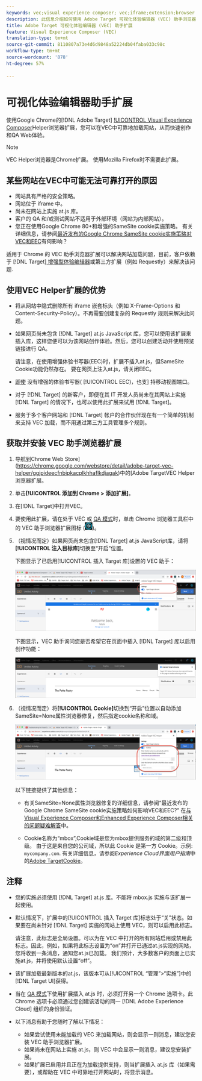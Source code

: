 ```yaml
---
keywords: vec;visual experience composer; vec;iframe;extension;browser
description: 此信息介绍如何使用 Adobe Target 可视化体验编辑器 (VEC) 助手浏览器扩展在 VEC 内可靠地加载网站，以快速创作和 QA 体验。
title: Adobe Target 可视化体验编辑器 (VEC) 助手扩展
feature: Visual Experience Composer (VEC)
translation-type: tm+mt
source-git-commit: 8110807a73e4d6d9848a52224db04faba033c98c
workflow-type: tm+mt
source-wordcount: '878'
ht-degree: 57%

---
```



# 可视化体验编辑器助手扩展

使用Google Chrome的[!DNL Adobe Target] [!UICONTROL  Visual Experience Composer](VEC)Helper浏览器扩展，您可以在VEC中可靠地加载网站，从而快速创作和QA Web体验。

>[!NOTE]
>
>VEC Helper浏览器是Chrome扩展。 使用Mozilla Firefox时不需要此扩展。

## 某些网站在VEC中可能无法可靠打开的原因

* 网站具有严格的安全策略。
* 网站位于 iframe 中。
* 尚未在网站上实施 at.js 库。
* 客户的 QA 和/或测试网站不适用于外部环境（网站为内部网站）。
* 您正在使用Google Chrome 80+和增强的SameSite cookie实施策略。 有关详细信息，请参阅[最近发布的Google Chrome SameSite cookie实施策略对VEC和EEC](/help/c-experiences/c-visual-experience-composer/r-troubleshoot-composer/issues-related-to-the-visual-experience-composer-vec-and-enhanced-experience-composer-eec.md#samesite)有何影响？

适用于 Chrome 的 VEC 助手浏览器扩展可以解决网站加载问题，目前，客户依赖于 [!DNL Target][ 增强型体验编辑器](/help/administrating-target/visual-experience-composer-set-up.md#eec)或第三方扩展（例如 Requestly）来解决该问题.

## 使用VEC Helper扩展的优势

* 将从网站中隐式删除所有 iframe 嵌套标头（例如 X-Frame-Options 和 Content-Security-Policy）。不再需要创建复杂的 Requestly 规则来解决此问题。
* 如果网页尚未包含 [!DNL Target] at.js JavaScript 库，您可以使用该扩展来插入库，这样您便可以为该网站创作体验。然后，您可以创建活动并使用预览链接进行 QA。

   请注意，在使用增强体验书写器(EEC)时，扩展不插入at.js，但SameSite Cookie功能仍然存在。 要在网页上注入at.js，请关闭EEC。

* [即使](/help/c-experiences/c-visual-experience-composer/mobile-viewports.md) 没有增强的体验书写器( [!UICONTROL EEC)，也支] 持移动视图端口。
* 对于 [!DNL Target] 的新客户，即便在其 IT 开发人员尚未在其网站上实施 [!DNL Target] 的情况下，也可以使用此扩展来试用 [!DNL Target]。
* 服务于多个客户网站和 [!DNL Target] 帐户的合作伙伴现在有一个简单的机制来支持 VEC 加载，而不用通过第三方工具管理多个规则。

## 获取并安装 VEC 助手浏览器扩展

1. 导航到Chrome Web Store](https://chrome.google.com/webstore/detail/adobe-target-vec-helper/ggjpideecfnbipkacplkhhaflkdjagak)中的[Adobe TargetVEC Helper浏览器扩展。
1. 单击&#x200B;**[!UICONTROL 添加到 Chrome > 添加扩展]**。
1. 在[!DNL Target]中打开VEC。
1. 要使用此扩展，请在处于 VEC 或 [QA 模式](/help/c-activities/c-activity-qa/activity-qa.md)时，单击 Chrome 浏览器工具栏中的 VEC 助手浏览器扩展图标 (![VEC 助手图标](/help/c-experiences/c-visual-experience-composer/r-troubleshoot-composer/assets/vec-help-extension.png))。
1. （视情况而定）如果网页尚未包含[!DNL Target] at.js JavaScript库，请将&#x200B;**[!UICONTROL 注入目标库]**&#x200B;切换至“开启”位置。

   下图显示了已启用[!UICONTROL 插入 Target 库]设置的 VEC 助手：

   ![VEC 助手 1](/help/c-experiences/c-visual-experience-composer/r-troubleshoot-composer/assets/vec-help-extension-1.png)

   下图显示，VEC 助手询问您是否希望它在页面中插入 [!DNL Target] 库以启用创作功能：

   ![VEC 助手 2](/help/c-experiences/c-visual-experience-composer/r-troubleshoot-composer/assets/vec-helper.png)

1. （视情况而定）将&#x200B;**[!UICONTROL Cookie]**&#x200B;切换到“开启”位置以自动添加SameSite=None属性浏览器修复，然后指定cookie名称和域。

   ![Cookie在VEC帮助程序扩展中切换](/help/c-experiences/c-visual-experience-composer/r-troubleshoot-composer/assets/cookies-vec-helper.png)

   以下链接提供了其他信息：

   * 有关SameSite=None属性浏览器修复的详细信息，请参阅“最近发布的Google Chrome SameSite cookie实施策略如何影响VEC和EEC?” 在[与Visual Experience Composer和Enhanced Experience Composer相关的问题疑难解答](/help/c-experiences/c-visual-experience-composer/r-troubleshoot-composer/issues-related-to-the-visual-experience-composer-vec-and-enhanced-experience-composer-eec.md#samesite)中。

   * Cookie名称为“mbox”,Cookie域是您为mbox提供服务的域的第二级和顶级。 由于这是来自您的公司域，所以此 Cookie 是第一方 Cookie。示例: `mycompany.com`. 有关详细信息，请参阅&#x200B;*Experience Cloud界面用户指南*&#x200B;中的[Adobe TargetCookie](https://experienceleague.adobe.com/docs/core-services/interface/ec-cookies/cookies-target.html)。

## 注释

* 您的实施必须使用 [!DNL Target] at.js 库。不能将 mbox.js 实施与该扩展一起使用。
* 默认情况下，扩展中的[!UICONTROL 插入 Target 库]标志处于“关”状态。如果要在尚未针对 [!DNL Target] 实施的网站上使用 VEC，则可以启用此标志。

   请注意，此标志是全局设置。可以为在 VEC 中打开的所有网站启用或禁用此标志。因此，例如，如果将此标志设置为“on”并打开已通过at.js实现的网站，您将收到一条消息，通知您at.js已加载。 我们预计，大多数客户的页面上已实施at.js，并将使用默认设置“off”。

* 该扩展加载最新版本的at.js，该版本可从[!UICONTROL “管理”>“实施”]中的[!DNL Target UI]获得。
* 当在 [QA 模式](/help/c-activities/c-activity-qa/activity-qa.md)下使用扩展插入 at.js 时，必须打开另一个 Chrome 选项卡。此 Chrome 选项卡必须通过您创建该活动的同一 [!DNL Adobe Experience Cloud] 组织的身份验证。
* 以下消息有助于您随时了解以下情况：

   * 如果尝试使用未能加载的 VEC 来加载网站，则会显示一则消息，建议您安装 VEC 助手浏览器扩展。
   * 如果尚未在网站上实施 at.js，则 VEC 中会显示一则消息，建议您安装扩展。
   * 如果扩展已启用并且正在为加载提供支持，则当扩展插入 at.js 库（如果需要），或帮助在 VEC 中可靠地打开网站时，将显示消息。

